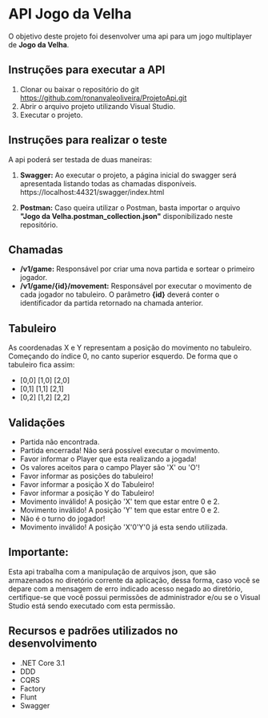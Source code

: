 # API Jogo da Velha

O objetivo deste projeto foi desenvolver uma api para um jogo multiplayer de **Jogo da Velha**.



## Instruções para executar a API

1.	Clonar ou baixar o repositório do git https://github.com/ronanvaleoliveira/ProjetoApi.git
2.	Abrir o arquivo projeto utilizando Visual Studio.
3.	Executar o projeto.




## Instruções para realizar o teste
A api poderá ser testada de duas maneiras:
1. **Swagger:** Ao executar o projeto, a página inicial do swagger será apresentada listando todas as chamadas disponíveis.
https://localhost:44321/swagger/index.html

2. **Postman:** Caso queira utilizar o Postman, basta importar o arquivo **"Jogo da Velha.postman_collection.json"** disponibilizado neste repositório.


## Chamadas

* **/v1/game:** Responsável por criar uma nova partida e sortear o primeiro jogador.
* **/v1/game/{id}/movement:** Responsável por executar o movimento de cada jogador no tabuleiro. O parâmetro **{id}** deverá conter o identificador da partida retornado na chamada anterior.

## Tabuleiro

As coordenadas X e Y representam a posição do movimento no tabuleiro. Começando do índice 0, no canto superior esquerdo. De forma que o tabuleiro fica assim:

- [0,0] [1,0] [2,0]
- [0,1] [1,1] [2,1]
- [0,2] [1,2] [2,2]

## Validações

* Partida não encontrada.
* Partida encerrada! Não será possível executar o movimento.
* Favor informar o Player que esta realizando a jogada!
* Os valores aceitos para o campo Player são 'X' ou 'O'!
* Favor informar as posições do tabuleiro!
* Favor informar a posição X do Tabuleiro!
* Favor informar a posição Y do Tabuleiro!
* Movimento inválido! A posição 'X' tem que estar entre 0 e 2.
* Movimento inválido! A posição 'Y' tem que estar entre 0 e 2.
* Não é o turno do jogador!
* Movimento inválido! A posição 'X'0'Y'0 já esta sendo utilizada.

## Importante:
Esta api trabalha com a manipulação de arquivos json, que são armazenados no diretório corrente da aplicação, dessa forma, caso você se depare com a mensagem de erro indicado acesso negado ao diretório, certifique-se que você possui permissões de administrador e/ou se o Visual Studio está sendo executado com esta permissão.


## Recursos e padrões utilizados no desenvolvimento
* .NET Core 3.1
* DDD
* CQRS
* Factory
* Flunt
* Swagger